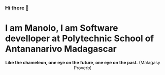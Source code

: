### Hi there 👋
<h1>I am Manolo, I am Software develloper at Polytechnic School of Antananarivo Madagascar</h1>
<div style="text-align : center"><strong>Like the chameleon, one eye on the future, one eye on the past.</strong>
(Malagasy Proverb)</div>

<!--
**ManoloRaj/ManoloRaj** is a ✨ _special_ ✨ repository because its `README.md` (this file) appears on your GitHub profile.

Here are some ideas to get you started:

- 🔭 I’m currently working on ...
- 🌱 I’m currently learning ...
- 👯 I’m looking to collaborate on ...
- 🤔 I’m looking for help with ...
- 💬 Ask me about ...
- 📫 How to reach me: ...
- 😄 Pronouns: ...
- ⚡ Fun fact: ...
-->
